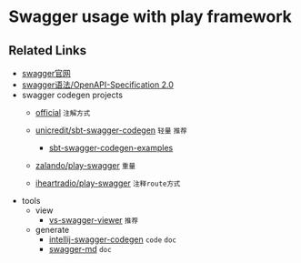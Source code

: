 # Swagger usage with play framework

## Related Links
- [swagger官网](http://swagger.io/)
- [swagger语法/OpenAPI-Specification 2.0](https://github.com/OAI/OpenAPI-Specification/blob/master/versions/2.0.md#parameterObject)
- swagger codegen projects
  - [official]() `注解方式`
  - [unicredit/sbt-swagger-codegen](https://github.com/unicredit/sbt-swagger-codegen) `轻量` `推荐`
    - [sbt-swagger-codegen-examples](https://github.com/unicredit/sbt-swagger-codegen-examples)
  - [zalando/play-swagger](https://github.com/zalando/play-swagger) `重量`

  - [iheartradio/play-swagger](https://github.com/iheartradio/play-swagger) `注释route方式`
- tools
  - view
    - [vs-swagger-viewer](https://github.com/arjun-g/vs-swagger-viewer) `推荐`
  - generate
    - [intellij-swagger-codegen](https://github.com/jimschubert/intellij-swagger-codegen) `code` `doc`
    - [swagger-md](https://github.com/Springworks/swagger-md) `doc`
